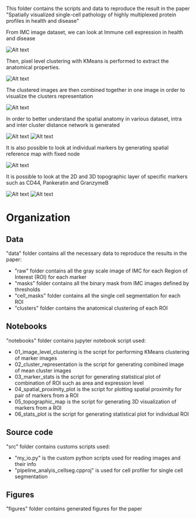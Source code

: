 This folder contains the scripts and data to reproduce the result in the paper "Spatially visualized single-cell pathology of highly multiplexed protein profiles in health and disease"

From IMC image dataset, we can look at Immune cell expression in health and disease 

![Alt text](figures/stats/count_Icell.png)

Then, pixel level clustering with KMeans is performed to extract the anatomical properties.

![Alt text](figures/clusters/DT2_cluster_by_marker.png?raw=true)

The clustered images are then combined together in one image in order to visualize the clusters representation

![Alt text](figures/clusters/DT2_cluster_combined2.png?raw=true)

In order to better understand the spatial anatomy in various dataset, intra and inter cluster distance network is generated

![Alt text](figures/clusters/DT2_cluster_inter.png)
![Alt text](figures/clusters/DT2_cluster_intra.png)

It is also possible to look at individual markers by generating spatial reference map with fixed node 

![Alt text](figures/clusters/DT2_spatial_reference.png)

It is possible to look at the 2D and 3D topographic layer of specific markers such as CD44, Pankeratin and GranzymeB

![Alt text](figures/3D_topo/DT2_expression2.png)
![Alt text](figures/3D_topo/DT2.png)


# Organization

## Data
"data" folder contains all the necessary data to reproduce the results in the paper:
- "raw" folder contains all the gray scale image of IMC for each Region of Interest (ROI) for each marker
- "masks" folder contains all the binary mask from IMC images defined by thresholds 
- "cell_masks" folder contains all the single cell segmentation for each ROI
- "clusters" folder contains the anatomical clustering of each ROI 

## Notebooks 
"notebooks" folder contains jupyter notebook script used:
- 01_image_level_clustering is the script for performing KMeans clustering of marker images
- 02_cluster_representation is the script for generating combined image of mean cluster images
- 03_marker_stats is the script for generating statistical plot of combination of ROI such as area and expression level 
- 04_spatial_proximity_plot is the script for plotting spatial proximity for pair of markers from a ROI
- 05_topographic_map is the script for generating 3D visualization of markers from a ROI
- 06_stats_plot is the script for generating statistical plot for individual ROI 

## Source code
"src" folder contains customs scripts used:
- "my_io.py" is the custom python scripts used for reading images and their info
- "pipeline_analyis_cellseg.cpproj" is used for cell profiler for single cell segmentation 

## Figures 
"figures" folder contains generated figures for the paper

